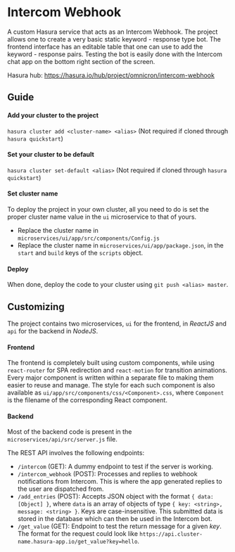 # Intercom Webhook
A custom Hasura service that acts as an Intercom Webhook.
The project allows one to create a very basic static keyword - response type bot.
The frontend interface has an editable table that one can use to add the keyword - response pairs.
Testing the bot is easily done with the Intercom chat app on the bottom right section of the screen.


Hasura hub: https://hasura.io/hub/project/omnicron/intercom-webhook

## Guide

#### Add your cluster to the project
`hasura cluster add <cluster-name> <alias>` (Not required if cloned through `hasura quickstart`)


#### Set your cluster to be default
`hasura cluster set-default <alias>` (Not required if cloned through `hasura quickstart`)


#### Set cluster name
To deploy the project in your own cluster, all you need to do is set the proper cluster name value in the `ui` microservice to that of yours.
- Replace the cluster name in `microservices/ui/app/src/components/Config.js`
- Replace the cluster name in `microservices/ui/app/package.json`, in the `start` and `build` keys of the `scripts` object.



#### Deploy
When done, deploy the code to your cluster using `git push <alias> master`.


## Customizing
The project contains two microservices, `ui` for the frontend, in *ReactJS* and `api` for the backend in *NodeJS*.
#### Frontend
The frontend is completely built using custom components, while using `react-router` for SPA redirection and `react-motion` for transition animations.
Every major component is written within a separate file to making them easier to reuse and manage. The style for each such component is also available as `ui/app/src/components/css/<Component>.css`, where `Component` is the filename of the corresponding React component.


#### Backend
Most of the backend code is present in the `microservices/api/src/server.js` file.

The REST API involves the following endpoints:
- `/intercom` (GET): A dummy endpoint to test if the server is working.
- `/intercom_webhook` (POST): Processes and replies to webhook notifications from Intercom. This is where the app generated replies to the user are dispatched from.
- `/add_entries` (POST): Accepts JSON object with the format `{ data: [Object] }`, where `data` is an array of objects of type `{ key: <string>, message: <string> }`. Keys are case-insensitive. This submitted data is stored in the database which can then be used in the Intercom bot.
- `/get_value` (GET): Endpoint to test the return message for a given *key*. The format for the request could look like `https://api.cluster-name.hasura-app.io/get_value?key=hello`.
